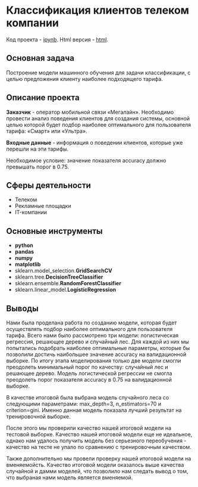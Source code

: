 # Классификация клиентов телеком компании
Код проекта - [ipynb][1]. Html версия - [html][2].

[1]: https://github.com/ElizavetaKondratenko/yandex-praktikum-ds-projects/blob/main/06-%D0%BA%D0%BB%D0%B0%D1%81%D1%81%D0%B8%D1%84%D0%B8%D0%BA%D0%B0%D1%86%D0%B8%D1%8F-%D0%BA%D0%BB%D0%B8%D0%B5%D0%BD%D1%82%D0%BE%D0%B2-%D1%82%D0%B5%D0%BB%D0%B5%D0%BA%D0%BE%D0%BC-%D0%BA%D0%BE%D0%BC%D0%BF%D0%B0%D0%BD%D0%B8%D0%B8/P6-classifying-profitable-plan-for-a-telecom-company.ipynb
[2]: https://github.com/ElizavetaKondratenko/yandex-praktikum-ds-projects/blob/main/06-%D0%BA%D0%BB%D0%B0%D1%81%D1%81%D0%B8%D1%84%D0%B8%D0%BA%D0%B0%D1%86%D0%B8%D1%8F-%D0%BA%D0%BB%D0%B8%D0%B5%D0%BD%D1%82%D0%BE%D0%B2-%D1%82%D0%B5%D0%BB%D0%B5%D0%BA%D0%BE%D0%BC-%D0%BA%D0%BE%D0%BC%D0%BF%D0%B0%D0%BD%D0%B8%D0%B8/P6-classifying-profitable-plan-for-a-telecom-company.html

## Основная задача

Построение модели машинного обучения для задачи классификации, с целью предложения клиенту наиболее подходящего тарифа.  

## Описание проекта

**Заказчик** - оператор мобильной связи «Мегалайн». Необходимо провести анализ поведения клиентов для создания системы, основной целью которой будет подбор наиболее оптимального для пользователя тарифа: «Смарт» или «Ультра».

**Входные данные** - информация о поведении клиентов, которые уже перешли на эти тарифы.

Необходимое условие: значение показателя accuracy должно превышать порог в 0.75.

## Сферы деятельности

* Телеком
* Рекламные площадки
* IT-компании

## Основные инструменты

- **python**
- **pandas**
- **numpy**
- **matplotlib**
- sklearn.model_selection.**GridSearchCV**
- sklearn.tree.**DecisionTreeClassifier**
- sklearn.ensemble.**RandomForestClassifier**
- sklearn.linear_model.**LogisticRegression**

## Выводы

Нами была проделана работа по созданию модели, которая будет осуществлять подбор наиболее оптимального для пользователя тарифа. Всего нами было рассмотрено три модели: логистическая регрессия, решающее дерево и случайный лес. Для каждой из них мы попытались подобрать наиболее оптимальные параметры, которые бы позволили достичь наибольшее значение accuracy на валидационной выборке. По итогу этапа моделирования только две модели смогли преодолеть минимальный порог по качеству: случайный лес и решающее дерево. Модель логистической регрессии не смогла преодолеть порог показателя accuracy в 0.75 на валидационной выборке.

В качестве итоговой была выбрана модель случайного леса со следующими параметрами: max_depth=3, n_estimators=70 и criterion=gini. Именно данная модель показала лучший результат на тренировочной выборке.

После этого мы проверили качество нашей итоговой модели на тестовой выборке. Качество нашей итоговой модели еще не идеальное, однако нам удалось получить модель без серьезного переобучения - качество на тесте не упало по сравнению с тренировочным качеством.

Также дополнительно мы провели проверку нашей итоговой модели на вменяемойсть. Качество итоговой модели оказалось выше качества случайной и дамми моделей, что позволило нам следать вывод о том, что выбраная нами модель является вменяемой.


